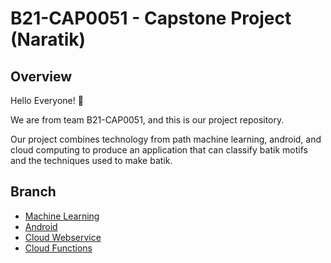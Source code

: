 # B21-CAP0051 - Capstone Project (Naratik)
## Overview
Hello Everyone! :wave:

We are from team B21-CAP0051, and this is our project repository.

Our project combines technology from path machine learning, android, and cloud computing to produce an application that can classify batik motifs and the techniques used to make batik.

## Branch
- [Machine Learning](https://github.com/farrel25/naratik/tree/machine-learning) 
- [Android](https://github.com/farrel25/naratik/tree/android)
- [Cloud Webservice](https://github.com/farrel25/naratik/tree/cloud-prediction-python)
- [Cloud Functions](https://github.com/farrel25/naratik/tree/cloud-gcs-function-python)
